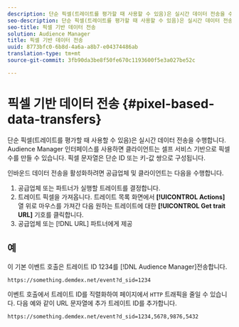 ```yaml
---
description: 단순 픽셀(트레이트를 평가할 때 사용할 수 있음)은 실시간 데이터 전송을 수행합니다. Audience Manager 인터페이스를 사용하면 클라이언트는 셀프 서비스 기반으로 픽셀 수를 만들 수 있습니다. 픽셀 문자열은 단순 ID 또는 키-값 쌍으로 구성됩니다.
seo-description: 단순 픽셀(트레이트를 평가할 때 사용할 수 있음)은 실시간 데이터 전송을 수행합니다. Audience Manager 인터페이스를 사용하면 클라이언트는 셀프 서비스 기반으로 픽셀 수를 만들 수 있습니다. 픽셀 문자열은 단순 ID 또는 키-값 쌍으로 구성됩니다.
seo-title: 픽셀 기반 데이터 전송
solution: Audience Manager
title: 픽셀 기반 데이터 전송
uuid: 8773bfc0-6b8d-4a6a-a8b7-e04374486ab
translation-type: tm+mt
source-git-commit: 3fb90da3be8f50fe670c1193600f5e3a027be52c

---
```



# 픽셀 기반 데이터 전송 {#pixel-based-data-transfers}

단순 픽셀(트레이트를 평가할 때 사용할 수 있음)은 실시간 데이터 전송을 수행합니다. Audience Manager 인터페이스를 사용하면 클라이언트는 셀프 서비스 기반으로 픽셀 수를 만들 수 있습니다. 픽셀 문자열은 단순 ID 또는 키-값 쌍으로 구성됩니다.

<!-- c_rt_inbound_pixel_transfers.xml -->

인바운드 데이터 전송을 활성화하려면 공급업체 및 클라이언트는 다음을 수행합니다.

1. 공급업체 또는 파트너가 실행할 트레이트를 결정합니다.
1. 트레이트 픽셀을 가져옵니다. 트레이트 목록 화면에서 **[!UICONTROL Actions]** 열 위로 마우스를 가져간 다음 원하는 트레이트에 대한 **[!UICONTROL Get trait URL]** 기호를 클릭합니다.
1. 공급업체 또는 [!DNL URL] 파트너에게 제공

## 예

이 기본 이벤트 호출은 트레이트 ID 1234를 [!DNL Audience Manager]전송합니다.

```
https://something.demdex.net/event?d_sid=1234
```

이벤트 호출에서 트레이트 ID를 직렬화하여 페이지에서 `HTTP` 트래픽을 줄일 수 있습니다. 다음 예와 같이 URL 문자열에 추가 트레이트 ID를 추가합니다.

```
https://something.demdex.net/event?d_sid=1234,5678,9876,5432
```
